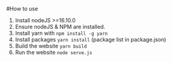 #How to use

1. Install nodeJS >=16.10.0
2. Ensure nodeJS & NPM are installed.
3. Install yarn with `npm install -g yarn`
4. Install packages `yarn install` (package list in package.json)
5. Build the website `yarn build`
6. Run the website `node serve.js`  
